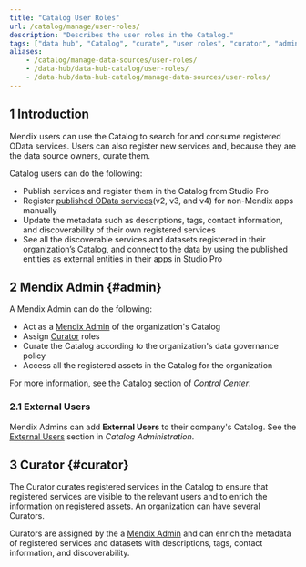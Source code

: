 ```yaml
---
title: "Catalog User Roles"
url: /catalog/manage/user-roles/
description: "Describes the user roles in the Catalog."
tags: ["data hub", "Catalog", "curate", "user roles", "curator", "admin"]
aliases:
    - /catalog/manage-data-sources/user-roles/
    - /data-hub/data-hub-catalog/user-roles/
    - /data-hub/data-hub-catalog/manage-data-sources/user-roles/
---
```


## 1 Introduction

Mendix users can use the Catalog to search for and consume registered OData services. Users can also register new services and, because they are the data source owners, curate them.

Catalog users can do the following: 

* Publish services and register them in the Catalog from Studio Pro
* Register [published OData services](/refguide/published-odata-services/)(v2, v3, and v4) for non-Mendix apps manually
* Update the metadata such as descriptions, tags, contact information, and discoverability of their own registered services
* See all the discoverable services and datasets registered in their organization’s Catalog, and connect to the data by using the published entities as external entities in their apps in Studio Pro

## 2 Mendix Admin {#admin}

A Mendix Admin can do the following:

* Act as a [Mendix Admin](/developerportal/control-center/catalog-admin/) of the organization's Catalog
* Assign [ Curator](#curator) roles
* Curate the Catalog according to the organization's data governance policy
* Access all the registered assets in the Catalog for the organization

For more information, see the [Catalog](/developerportal/control-center/#catalog) section of *Control Center*. 

### 2.1 External Users

Mendix Admins can add **External Users** to their company's Catalog. See the [External Users](/developerportal/control-center/catalog-admin/#external-users) section in *Catalog Administration*.

## 3 Curator {#curator}

The Curator curates registered services in the Catalog to ensure that registered services are visible to the relevant users and to enrich the information on registered assets. An organization can have several Curators. 

Curators are assigned by the a [Mendix Admin](#admin) and can enrich the metadata of registered services and datasets with descriptions, tags, contact information, and discoverability.
